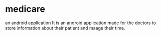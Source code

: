 # medicare
an android application
 It is an android application made for the doctors to store information about their patient and maage their time.
